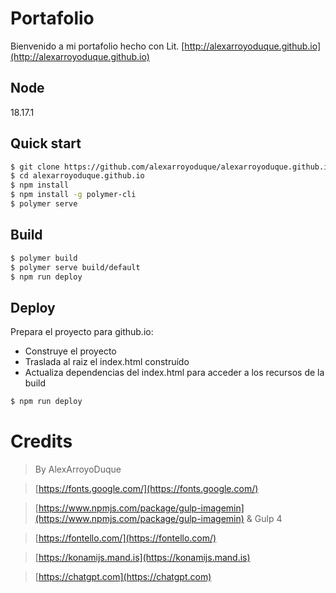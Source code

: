 # Portafolio

Bienvenido a mi portafolio hecho con Lit.
[http://alexarroyoduque.github.io](http://alexarroyoduque.github.io)

## Node
18.17.1

## Quick start

```sh
$ git clone https://github.com/alexarroyoduque/alexarroyoduque.github.io.git
$ cd alexarroyoduque.github.io
$ npm install
$ npm install -g polymer-cli
$ polymer serve

```

## Build

```sh
$ polymer build
$ polymer serve build/default
$ npm run deploy
```

## Deploy

Prepara el proyecto para github.io:
 - Construye el proyecto
 - Traslada al raiz el index.html construído
 - Actualiza dependencias del index.html para acceder a los recursos de la build

```sh
$ npm run deploy
```

# Credits

> By AlexArroyoDuque

> [https://fonts.google.com/](https://fonts.google.com/)

> [https://www.npmjs.com/package/gulp-imagemin](https://www.npmjs.com/package/gulp-imagemin) & Gulp 4

> [https://fontello.com/](https://fontello.com/)

> [https://konamijs.mand.is](https://konamijs.mand.is)

> [https://chatgpt.com](https://chatgpt.com)
